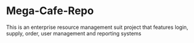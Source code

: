 # Mega-Cafe-Repo
This is an enterprise resource management suit project that features login, supply, order, user management and reporting systems
